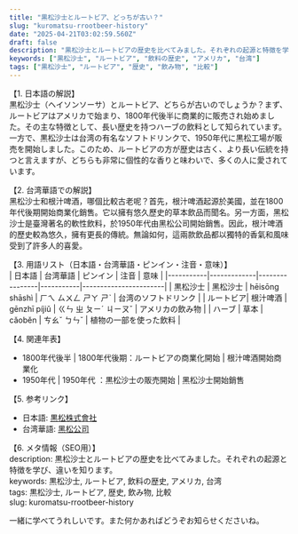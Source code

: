 ```yaml
---
title: "黒松沙士とルートビア、どっちが古い？"
slug: "kuromatsu-rrootbeer-history"
date: "2025-04-21T03:02:59.560Z"
draft: false
description: "黒松沙士とルートビアの歴史を比べてみました。それぞれの起源と特徴を学び、違いを知ります。"
keywords: ["黒松沙士", "ルートビア", "飲料の歴史", "アメリカ", "台湾"]
tags: ["黒松沙士", "ルートビア", "歴史", "飲み物", "比較"]
---
```


【1. 日本語の解説】  
黒松沙士（ヘイソンソーサ）とルートビア、どちらが古いのでしょうか？まず、ルートビアはアメリカで始まり、1800年代後半に商業的に販売され始めました。その主な特徴として、長い歴史を持つハーブの飲料として知られています。一方で、黒松沙士は台湾の有名なソフトドリンクで、1950年代に黒松工場が販売を開始しました。このため、ルートビアの方が歴史は古く、より長い伝統を持つと言えますが、どちらも非常に個性的な香りと味わいで、多くの人に愛されています。

【2. 台湾華語での解説】  
黑松沙士和根汁啤酒，哪個比較古老呢？首先，根汁啤酒起源於美國，並在1800年代後期開始商業化銷售。它以擁有悠久歷史的草本飲品而聞名。另一方面，黑松沙士是臺灣著名的軟性飲料，於1950年代由黑松公司開始銷售。因此，根汁啤酒的歷史較為悠久，擁有更長的傳統。無論如何，這兩款飲品都以獨特的香氣和風味受到了許多人的喜愛。

【3. 用語リスト（日本語・台湾華語・ピンイン・注音・意味）】  
| 日本語    | 台湾華語    | ピンイン       | 注音      | 意味                  |
|-----------|-------------|----------------|-----------|-----------------------|
| 黒松沙士  | 黑松沙士    | hēisōng shāshì | ㄏㄟ ㄙㄨㄥ ㄕㄚ ㄕˋ | 台湾のソフトドリンク   |
| ルートビア| 根汁啤酒    | gēnzhī píjiǔ   | ㄍㄣ ㄓ ㄆㄧˊ ㄐㄧㄡˇ | アメリカの飲み物       |
| ハーブ    | 草本        | cǎoběn         | ㄘㄠˇ ㄅㄣˇ | 植物の一部を使った飲料 |

【4. 関連年表】  
- 1800年代後半 | 1800年代後期：ルートビアの商業化開始 | 根汁啤酒開始商業化   
- 1950年代     | 1950年代    ：黒松沙士の販売開始     | 黑松沙士開始銷售       

【5. 参考リンク】  
- 日本語: [黒松株式會社](https://www.kirinholdings.com/jp/)  
- 台湾華語: [黑松公司](http://www.heysong.com.tw)  

【6. メタ情報（SEO用）】  
description: 黒松沙士とルートビアの歴史を比べてみました。それぞれの起源と特徴を学び、違いを知ります。  
keywords: 黒松沙士, ルートビア, 飲料の歴史, アメリカ, 台湾  
tags: 黒松沙士, ルートビア, 歴史, 飲み物, 比較  
slug: kuromatsu-rrootbeer-history

一緒に学べてうれしいです。また何かあればどうぞお知らせくださいね。